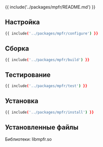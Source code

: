 {{ include('../packages/mpfr/README.md') }}

## Настройка

```bash 
{{ include('../packages/mpfr/configure') }}
```

## Сборка

```bash 
{{ include('../packages/mpfr/build') }}
```

## Тестирование

```bash 
{{ include('../packages/mpfr/test') }}
```

## Установка

```bash 
{{ include('../packages/mpfr/install') }}
```

## Установленные файлы

Библиотеки: libmpfr.so


